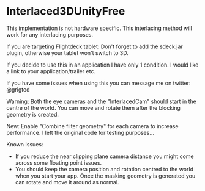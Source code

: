 # Interlaced3DUnityFree

This implementation is not hardware specific. This interlacing method will work for any interlacing purposes. 

If you are targeting Flightdeck tablet:
Don't forget to add the sdeck.jar plugin, otherwise your tablet won't switch to 3D.

If you decide to use this in an application I have only 1 condition. I would like a link to your application/trailer etc. 

If you have some issues when using this you can message me on twitter: @grigtod

Warning:
Both the eye cameras and the "InterlacedCam" should start in the centre of the world. You can move and rotate them after the blocking geometry is created.

New:
Enable "Combine filter geometry" for each camera to increase performance. I left the original code for testing purposes...

Known Issues:
- If you reduce the near clipping plane camera distance you might come across some floating point issues.
- You should keep the camera position and rotation centred to the world when you start your app. Once the masking geometry is generated you can rotate and move it around as normal.




